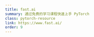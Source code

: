 ```yaml
---
title: fast.ai
summary: 通过免费的学习课程快速上手 PyTorch
class: pytorch-resource
link: https://www.fast.ai/
order: 9
---
```

